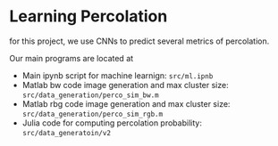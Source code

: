 # Learning Percolation

for this project, we use CNNs to predict several metrics of percolation.

Our main programs are located at 

* Main ipynb script for machine learnign: `src/ml.ipnb`
* Matlab bw code image generation and max cluster size: `src/data_generation/perco_sim_bw.m`
* Matlab rbg code image generation and max cluster size: `src/data_generation/perco_sim_rgb.m`
* Julia code for computing percolation probability: `src/data_generatoin/v2`

